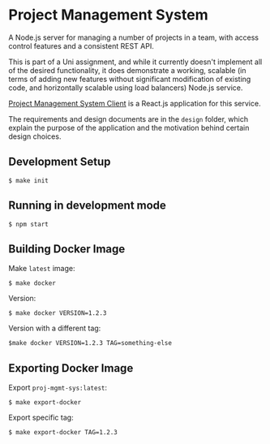 Project Management System
=========================

A Node.js server for managing a number of projects in a team, with access control features and a consistent REST API.

This is part of a Uni assignment, and while it currently doesn't implement all of the desired functionality, it does demonstrate a working, scalable (in terms of adding new features without significant modification of existing code, and horizontally scalable using load balancers) Node.js service.

[Project Management System Client](https://github.com/cpascoe95/project-management-system-client) is a React.js application for this service.

The requirements and design documents are in the `design` folder, which explain the purpose of the application and the motivation behind certain design choices.

Development Setup
-----------------

`$ make init`

Running in development mode
---------------------------

`$ npm start`

Building Docker Image
---------------------

Make `latest` image:

`$ make docker`

Version:

`$ make docker VERSION=1.2.3`

Version with a different tag:

`$make docker VERSION=1.2.3 TAG=something-else`

Exporting Docker Image
----------------------

Export `proj-mgmt-sys:latest`:

`$ make export-docker`

Export specific tag:

`$ make export-docker TAG=1.2.3`
